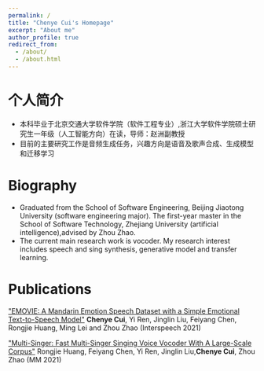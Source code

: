 ```yaml
---
permalink: /
title: "Chenye Cui's Homepage"
excerpt: "About me"
author_profile: true
redirect_from: 
  - /about/
  - /about.html
---
```


个人简介
======
- 本科毕业于北京交通大学软件学院（软件工程专业）,浙江大学软件学院硕士研究生一年级（人工智能方向）在读，导师：赵洲副教授
- 目前的主要研究工作是音频生成任务，兴趣方向是语音及歌声合成、生成模型和迁移学习

Biography
======
- Graduated from the School of Software Engineering, Beijing Jiaotong University (software engineering major). The first-year master in the School of Software Technology, Zhejiang University (artificial intelligence),advised by Zhou Zhao.
- The current main research work is vocoder. My research interest includes speech and sing synthesis, generative model and transfer learning. 

Publications
======

["EMOVIE: A Mandarin Emotion Speech Dataset with a Simple Emotional Text-to-Speech Model"](https://www.isca-speech.org/archive/interspeech_2021/cui21c_interspeech.html) **Chenye Cui**, Yi Ren, Jinglin Liu, Feiyang Chen, Rongjie Huang, Ming Lei and Zhou Zhao (Interspeech 2021)

["Multi-Singer: Fast Multi-Singer Singing Voice Vocoder With A Large-Scale Corpus"](https://dl.acm.org/doi/10.1145/3474085.3475437) Rongjie Huang, Feiyang Chen, Yi Ren, Jinglin Liu,**Chenye Cui**, Zhou Zhao (MM 2021)
